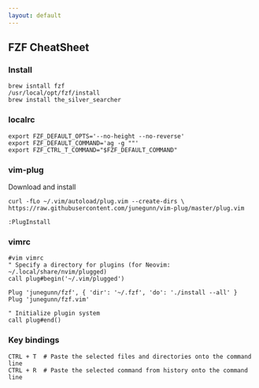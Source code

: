 ```yaml
---
layout: default
---
```

FZF CheatSheet
---

### Install
	brew isntall fzf
	/usr/local/opt/fzf/install
   	brew install the_silver_searcher
	
### localrc
	export FZF_DEFAULT_OPTS='--no-height --no-reverse'
	export FZF_DEFAULT_COMMAND='ag -g ""'
	export FZF_CTRL_T_COMMAND="$FZF_DEFAULT_COMMAND"

### vim-plug

Download and install

  	curl -fLo ~/.vim/autoload/plug.vim --create-dirs \
    https://raw.githubusercontent.com/junegunn/vim-plug/master/plug.vim

	:PlugInstall

### vimrc

	#vim vimrc
	" Specify a directory for plugins (for Neovim: ~/.local/share/nvim/plugged)
	call plug#begin('~/.vim/plugged')
	
	Plug 'junegunn/fzf', { 'dir': '~/.fzf', 'do': './install --all' }
	Plug 'junegunn/fzf.vim'
	
	" Initialize plugin system
	call plug#end()

### Key bindings

	CTRL + T  # Paste the selected files and directories onto the command line
	CTRL + R  # Paste the selected command from history onto the command line
	
